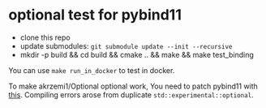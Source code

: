 # optional test for pybind11

-   clone this repo
-   update submodules: `git submodule update --init --recursive`
-   mkdir -p build && cd build && cmake .. && make && make test_binding

You can use `make run_in_docker` to test in docker.

To make akrzemi1/Optional optional work, You need to patch pybind11 with [this](pybind11.patch).
Compiling errors arose from duplicate `std::experimental::optional`.
